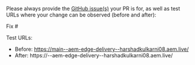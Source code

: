 Please always provide the [GitHub issue(s)](../issues) your PR is for, as well as test URLs where your change can be observed (before and after):

Fix #<gh-issue-id>

Test URLs:
- Before: https://main--aem-edge-delivery--harshadkulkarni08.aem.live/
- After: https://<branch>--aem-edge-delivery--harshadkulkarni08.aem.live/
